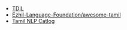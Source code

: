 - [TDIL](http://tdil-dc.in/index.php?lang=en)
- [Ezhil-Language-Foundation/awesome-tamil](https://github.com/Ezhil-Language-Foundation/awesome-tamil)
- [Tamil NLP Catlog](https://narvidhai.github.io/tamil-nlp-catalog/#/)